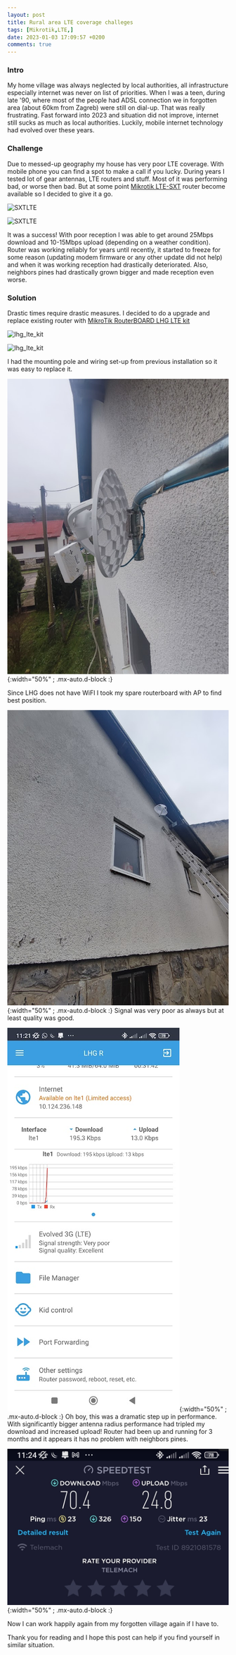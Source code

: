 ```yaml
---
layout: post
title: Rural area LTE coverage challeges 
tags: [Mikrotik,LTE,]
date: 2023-01-03 17:09:57 +0200
comments: true
---
```

### Intro
My home village was always neglected by local authorities, all infrastructure especially internet was never on list of priorities. When I was a teen, during late '90, where most of the people had ADSL connection we in forgotten area (about 60km from Zagreb) were still on dial-up. That was really frustrating. Fast forward into 2023 and situation did not improve, internet still sucks as much as local authorities. Luckily, mobile internet technology had evolved over these years. 

### Challenge
Due to messed-up geography my house has very poor LTE coverage. With mobile phone you can find a spot to make a call if you lucky.
During years I tested lot of gear antennas, LTE routers and stuff. Most of it was performing bad, or worse then bad. But at some point [Mikrotik LTE-SXT](https://mikrotik.com/product/sxt_lte_kit) router become available so I decided to give it a go.

![SXTLTE](https://i.mt.lv/cdn/rb_images/1884_m.png)

![SXTLTE](https://i.mt.lv/cdn/rb_images/1885_m.png)

It was a success! With poor reception I was able to get around 25Mbps download and 10-15Mbps upload (depending on a weather condition). Router was working reliably for years until recently, it started to freeze for some reason (updating modem firmware or any other update did not help) and when it was working reception had drastically deteriorated. Also, neighbors pines had drastically grown bigger and made reception even worse.

### Solution
 Drastic times require drastic measures. I decided to do a upgrade and replace existing router with [MikroTik RouterBOARD LHG LTE kit](https://mikrotik.com/product/lhg_lte_kit)

![lhg_lte_kit](https://i.mt.lv/cdn/rb_images/1662_m.png)

![lhg_lte_kit](https://i.mt.lv/cdn/rb_images/1665_m.png)

I had the mounting pole and wiring set-up from previous installation so it was easy to replace it.

![install1](..\assets\img\2023-01-04\install1.jpg){:width="50%" ; .mx-auto.d-block :}

Since LHG does not have WiFI I took my spare routerboard with AP to find best position.

![install2](..\assets\img\2023-01-04\install2.jpg){:width="50%" ; .mx-auto.d-block :}
Signal was very poor as always but at least quality was good.

![signal](..\assets\img\2023-01-04\signal.jpg){:width="50%" ; .mx-auto.d-block :}
Oh boy, this was a dramatic step up in performance. With significantly bigger antenna radius performance had tripled my download and increased upload! Router had been up and running for 3 months and it appears it has no problem with neighbors pines.

![speedtest](..\assets\img\2023-01-04\speedtest.png){:width="50%" ; .mx-auto.d-block :}

Now I can work happily again from my forgotten village again if I have to.

Thank you for reading and I hope this post can help if you find yourself in similar situation.